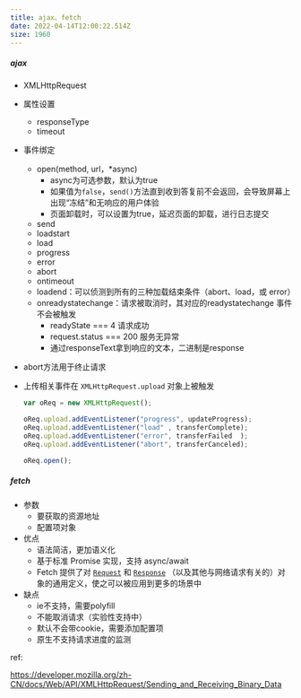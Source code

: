 ```yaml
---
title: ajax、fetch
date: 2022-04-14T12:00:22.514Z
size: 1960
---
```

##### ajax

- XMLHttpRequest

- 属性设置

  - responseType
  - timeout

- 事件绑定

  - open(method, url，*async)
    - async为可选参数，默认为true
    - 如果值为`false`，`send()`方法直到收到答复前不会返回，会导致屏幕上出现“冻结”和无响应的用户体验
    - 页面卸载时，可以设置为true，延迟页面的卸载，进行日志提交
  - send
  - loadstart
  - load
  - progress
  - error
  - abort
  - ontimeout
  - loadend：可以侦测到所有的三种加载结束条件（abort、load，或 error）
  - onreadystatechange：请求被取消时，其对应的readystatechange 事件不会被触发
    - readyState === 4  请求成功
    - request.status === 200  服务无异常
    - 通过responseText拿到响应的文本，二进制是response

- abort方法用于终止请求

- 上传相关事件在 `XMLHttpRequest.upload` 对象上被触发

  ```js
  var oReq = new XMLHttpRequest();
  
  oReq.upload.addEventListener("progress", updateProgress);
  oReq.upload.addEventListener("load" , transferComplete);
  oReq.upload.addEventListener("error", transferFailed  );
  oReq.upload.addEventListener("abort", transferCanceled);
  
  oReq.open();
  ```

##### fetch

- 参数
  - 要获取的资源地址
  - 配置项对象
- 优点
  - 语法简洁，更加语义化
  - 基于标准 Promise 实现，支持 async/await
  - Fetch 提供了对 [`Request`](https://developer.mozilla.org/zh-CN/docs/Web/API/Request) 和 [`Response`](https://developer.mozilla.org/zh-CN/docs/Web/API/Response) （以及其他与网络请求有关的）对象的通用定义，使之可以被应用到更多的场景中
- 缺点
  - ie不支持，需要polyfill
  - 不能取消请求（实验性支持中）
  - 默认不会带cookie，需要添加配置项
  - 原生不支持请求进度的监测



ref:

https://developer.mozilla.org/zh-CN/docs/Web/API/XMLHttpRequest/Sending_and_Receiving_Binary_Data
